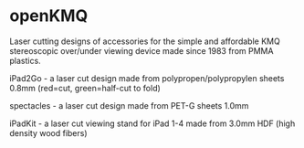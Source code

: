openKMQ
=======

Laser cutting designs of accessories for the simple and affordable KMQ stereoscopic over/under viewing device made since 1983 from PMMA plastics.

iPad2Go - a laser cut design made from polypropen/polypropylen sheets 0.8mm (red=cut, green=half-cut to fold)

spectacles - a laser cut design made from PET-G sheets 1.0mm

iPadKit - a laser cut viewing stand for iPad 1-4 made from 3.0mm HDF (high density wood fibers)